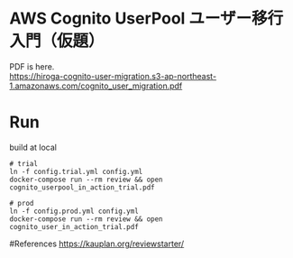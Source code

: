 # AWS Cognito UserPool ユーザー移行入門（仮題）

PDF is here.  
https://hiroga-cognito-user-migration.s3-ap-northeast-1.amazonaws.com/cognito_user_migration.pdf

# Run
build at local
```
# trial
ln -f config.trial.yml config.yml
docker-compose run --rm review && open cognito_userpool_in_action_trial.pdf

# prod
ln -f config.prod.yml config.yml
docker-compose run --rm review && open cognito_user_in_action_trial.pdf
```

#References
https://kauplan.org/reviewstarter/
